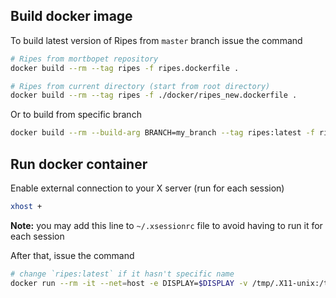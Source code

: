 ## Build docker image

To build latest version of Ripes from `master` branch issue the command

```bash
# Ripes from mortbopet repository
docker build --rm --tag ripes -f ripes.dockerfile .

# Ripes from current directory (start from root directory)
docker build --rm --tag ripes -f ./docker/ripes_new.dockerfile .
```

Or to build from specific branch

```bash
docker build --rm --build-arg BRANCH=my_branch --tag ripes:latest -f ripes.dockerfile .
```

## Run docker container

Enable external connection to your X server (run for each session)
```bash
xhost +
```
**Note:** you may add this line to `~/.xsessionrc` file to avoid having to run it for each session

After that, issue the command

```bash
# change `ripes:latest` if it hasn't specific name
docker run --rm -it --net=host -e DISPLAY=$DISPLAY -v /tmp/.X11-unix:/tmp/.X11-unix ripes:latest
```
